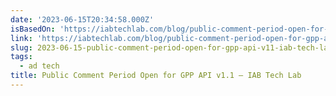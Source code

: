 ```yaml
---
date: '2023-06-15T20:34:58.000Z'
isBasedOn: 'https://iabtechlab.com/blog/public-comment-period-open-for-gpp-api-v1-1/'
link: 'https://iabtechlab.com/blog/public-comment-period-open-for-gpp-api-v1-1/'
slug: 2023-06-15-public-comment-period-open-for-gpp-api-v11-iab-tech-lab
tags:
  - ad tech
title: Public Comment Period Open for GPP API v1.1 – IAB Tech Lab
---
```


